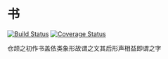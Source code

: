 # 书

[![Build Status](https://travis-ci.org/bhuztez/shu.svg?branch=master)](https://travis-ci.org/bhuztez/shu)
[![Coverage Status](https://coveralls.io/repos/github/bhuztez/shu/badge.svg?branch=master)](https://coveralls.io/github/bhuztez/shu?branch=master)

仓颉之初作书盖依类象形故谓之文其后形声相益即谓之字
